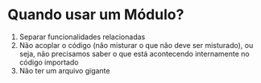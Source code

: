 
# Quando usar um Módulo?



1. Separar funcionalidades relacionadas
1. Não acoplar o código (não misturar o que não deve ser misturado), ou seja, não precisamos saber o que está acontecendo internamente no código importado
1. Não ter um arquivo gigante